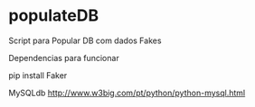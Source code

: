 # populateDB
Script para Popular DB com dados Fakes

Dependencias para funcionar

pip install Faker

MySQLdb
http://www.w3big.com/pt/python/python-mysql.html
